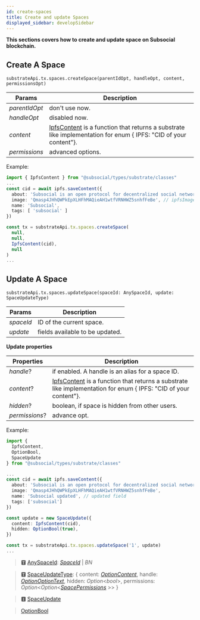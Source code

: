```yaml
---
id: create-spaces
title: Create and update Spaces
displayed_sidebar: developSidebar
---
```

**This sections covers how to create and update space on Subsocial blockchain.**

## Create A Space

```
substrateApi.tx.spaces.createSpace(parentIdOpt, handleOpt, content, permissionsOpt)
```


| Params    | Description |
| ----------- | ----------- |
| _parentIdOpt_ | don't use now. |
| _handleOpt_ |  disabled now.   |
| _content_ |  [IpfsContent](https://docs.subsocial.network/js-docs/js-sdk/interfaces/interfaces.reaction.html) is a function that returns a substrate like implementation for enum { IPFS: "CID of your content"}. |
| _permissions_ |  advanced options. |

Example: 

```typescript
import { IpfsContent } from "@subsocial/types/substrate/classes"
...
const cid = await ipfs.saveContent({
  about: 'Subsocial is an open protocol for decentralized social networks and marketplaces. It`s built with Substrate and IPFS',
  image: 'Qmasp4JHhQWPkEpXLHFhMAQieAH1wtfVRNHWZ5snhfFeBe', // ipfsImageCid = await api.subsocial.ipfs.saveFile(file)
  name: 'Subsocial',
  tags: [ 'subsocial' ]
})

const tx = substrateApi.tx.spaces.createSpace(
  null,
  null,
  IpfsContent(cid),
  null
)
...
```

## Update A Space

```
substrateApi.tx.spaces.updateSpace(spaceId: AnySpaceId, update: SpaceUpdateType)
```

| Params    | Description |
| ----------- | ----------- |
| _spaceId_ | ID of the current space. |
| _update_ |  fields available to be updated. |

**Update properties**

| Properties    | Description |
| ----------- | ----------- |
| _handle_? | if enabled. A handle is an alias for a space ID. |
| _content_? | [IpfsContent](https://docs.subsocial.network/js-docs/js-sdk/interfaces/interfaces.reaction.html) is a function that returns a substrate like implementation for enum { IPFS: "CID of your content"}.|
| _hidden_? | boolean, if space is hidden from other users. |
| _permissions_? | advance opt. |

Example: 

```typescript
import {
  IpfsContent, 
  OptionBool,
  SpaceUpdate
} from "@subsocial/types/substrate/classes"

...
const cid = await ipfs.saveContent({
  about: 'Subsocial is an open protocol for decentralized social networks and marketplaces. It`s built with Substrate and IPFS',
  image: 'Qmasp4JHhQWPkEpXLHFhMAQieAH1wtfVRNHWZ5snhfFeBe', 
  name: 'Subsocial updated', // updated field
  tags: ['subsocial']
})

const update = new SpaceUpdate({
  content: IpfsContent(cid),
  hidden: OptionBool(true),
})

const tx = substrateApi.tx.spaces.updateSpace('1', update)
...
```

> 🆃 [AnySpaceId](https://docs.subsocial.network/js-docs/js-sdk/modules.html#anyspaceid): [*SpaceId*](https://docs.subsocial.network/js-docs/js-sdk/interfaces/interfaces.spaceid.html) | *BN*  

> 🆃 [SpaceUpdateType](https://docs.subsocial.network/js-docs/js-sdk/modules.html#spaceupdatetype): { content: [_OptionContent_](https://docs.subsocial.network/js-docs/js-sdk/classes/optioncontent.html), handle: [_OptionOptionText_](https://docs.subsocial.network/js-docs/js-sdk/classes/optionoptiontext.html), hidden: _Option_<_bool_>, permissions: _Option_<_Option_<[_SpacePermissions_](https://docs.subsocial.network/js-docs/js-sdk/interfaces/interfaces.spacepermissions.html) >> }  

> 🅸 [SpaceUpdate](https://docs.subsocial.network/js-docs/js-sdk/interfaces/interfaces.spaceupdate.html)  

> [OptionBool](https://docs.subsocial.network/js-docs/js-sdk/classes/optionbool.html)  
